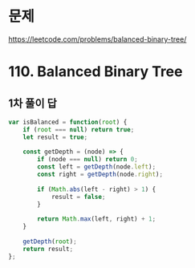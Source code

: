 # 문제
https://leetcode.com/problems/balanced-binary-tree/

# 110. Balanced Binary Tree

## 1차 풀이 답
``` javascript
var isBalanced = function(root) {
    if (root === null) return true;
    let result = true;
    
    const getDepth = (node) => {
        if (node === null) return 0;
        const left = getDepth(node.left);
        const right = getDepth(node.right);
        
        if (Math.abs(left - right) > 1) {
            result = false;
        }
        
        return Math.max(left, right) + 1;
    }
    
    getDepth(root);
    return result;
};
```
